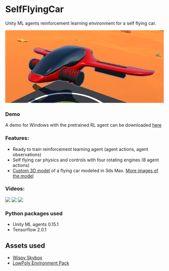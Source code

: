 # SelfFlyingCar
 Unity ML agents reinforcement learning environment for a self flying car.
 
![](https://github.com/roboserg/SelfFlyingCar/blob/master/Jet.png)

### Demo
A demo for Windows with the pretrained RL agent can be downloaded [here](https://github.com/roboserg/SelfFlyingCar/raw/master/Build.rar)

### Features:
* Ready to train reinforcement learning agent (agent actions, agent observations)
* Self flying car physics and controls with four rotating engines (8 agent actions)
* [Custom 3D model](https://github.com/roboserg/SelfFlyingCar/blob/master/final_reder.png) of a flying car modeled in 3ds Max. [More images of the model](https://photos.google.com/share/AF1QipN6I0QBV6gIjr5LhfsFBSLnNDXOMdVbq3dsOSt10ivq3yqVYMR6V78ugonK3kepRg?key=TEdQVlpQV01kTndJU1ExUGFaODJjN2NqUVY4Y1JB)

### Videos:
![](https://github.com/roboserg/SelfFlyingCar/blob/master/landing.gif)
![](https://github.com/roboserg/SelfFlyingCar/blob/master/engines.gif)
![](https://github.com/roboserg/SelfFlyingCar/blob/master/ball.gif)

### Python packages used
* Unity ML agents 0.15.1
* Tensorflow 2.0.1

## Assets used
* [Wispy Skybox](https://assetstore.unity.com/packages/2d/textures-materials/sky/wispy-skybox-21737)
* [LowPoly Environment Pack](https://assetstore.unity.com/packages/3d/environments/landscapes/lowpoly-environment-pack-99479)
